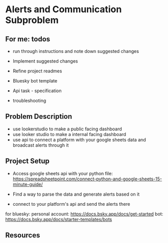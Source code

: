 # Alerts and Communication Subproblem 

## For me: todos

* run through instructions and note down suggested changes 

* Implement suggested changes 

* Refine project readmes 

* Bluesky bot template 

* Api task - specification 

* troubleshooting 


## Problem Description 
* use lookerstudio to make a public facing dashboard
* use looker studio to make a internal facing dashboard
* use api to connect a platform with your google sheets data and broadcast alerts through it 

## Project Setup
* Access google sheets api with your python file: https://spreadsheetpoint.com/connect-python-and-google-sheets-15-minute-guide/

* Find a way to parse the data and generate alerts based on it 

* connect to your platform's api and send the alerts there  

for bluesky: 
personal account: https://docs.bsky.app/docs/get-started
bot: https://docs.bsky.app/docs/starter-templates/bots

## Resources 


